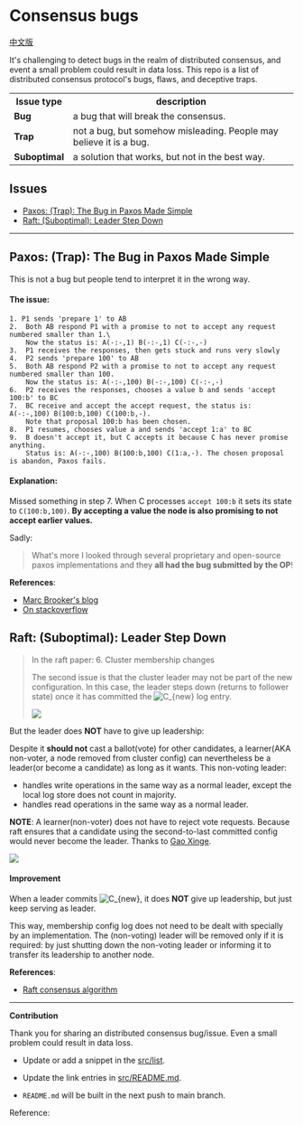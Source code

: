 # Consensus bugs

[中文版](CN.md)

<!-- DO NOT EDIT README.md directly. It is built from [src/README.md](src/README.md). -->

It's challenging to detect bugs in the realm of distributed consensus, and event
a small problem could result in data loss.
This repo is a list of distributed consensus protocol's bugs, flaws, and deceptive traps.

<table>
<tr class="header">
<th>Issue type</th>
<th>description</th>
</tr>
<tr class="odd">
<td><strong>Bug</strong></td>
<td>a bug that will break the consensus.</td>
</tr>
<tr class="even">
<td><strong>Trap</strong></td>
<td>not a bug, but somehow misleading. People may believe it is a bug.</td>
</tr>
<tr class="odd">
<td><strong>Suboptimal</strong></td>
<td>a solution that works, but not in the best way.</td>
</tr>
</table>

## Issues

<!-- START doctoc generated TOC please keep comment here to allow auto update -->
<!-- DON'T EDIT THIS SECTION, INSTEAD RE-RUN doctoc TO UPDATE -->

- [Paxos: (Trap): The Bug in Paxos Made Simple](#paxos-trap-the-bug-in-paxos-made-simple)
- [Raft: (Suboptimal): Leader Step Down](#raft-suboptimal-leader-step-down)

<!-- END doctoc generated TOC please keep comment here to allow auto update -->

<!-- #### List -->

---

## Paxos: (Trap): The Bug in Paxos Made Simple

This is not a bug but people tend to interpret it in the wrong way.

#### The issue:

```
1. P1 sends 'prepare 1' to AB
2.  Both AB respond P1 with a promise to not to accept any request numbered smaller than 1.\
    Now the status is: A(-:-,1) B(-:-,1) C(-:-,-)
3.  P1 receives the responses, then gets stuck and runs very slowly
4.  P2 sends 'prepare 100' to AB
5.  Both AB respond P2 with a promise to not to accept any request numbered smaller than 100.
    Now the status is: A(-:-,100) B(-:-,100) C(-:-,-)
6.  P2 receives the responses, chooses a value b and sends 'accept 100:b' to BC
7.  BC receive and accept the accept request, the status is: A(-:-,100) B(100:b,100) C(100:b,-).
    Note that proposal 100:b has been chosen.
8.  P1 resumes, chooses value a and sends 'accept 1:a' to BC
9.  B doesn't accept it, but C accepts it because C has never promise anything.
    Status is: A(-:-,100) B(100:b,100) C(1:a,-). The chosen proposal is abandon, Paxos fails.
```

#### Explanation:

Missed something in step 7.
When C processes `accept 100:b` it sets its state to `C(100:b,100)`.
**By accepting a value the node is also promising to not accept earlier values.**

Sadly:

> What's more I looked through several proprietary and open-source paxos
> implementations and they **all had the bug submitted by the OP**!


**References**:

-   [Marc Brooker's blog](https://brooker.co.za/blog/2021/11/16/paxos.html)
-   [On stackoverflow](https://stackoverflow.com/questions/29880949/contradiction-in-lamports-paxos-made-simple-paper)

## Raft: (Suboptimal): Leader Step Down

> In the raft paper:
> 6. Cluster membership changes
> 
> The second issue is that the cluster leader may not be part of the new configuration.
> In this case, the leader steps down (returns to follower state) once it has committed the <img src="https://www.zhihu.com/equation?tex=C_%7Bnew%7D" alt="C_{new}" class="ee_img tr_noresize" eeimg="1"> log entry.
> 
> ![](https://cdn.jsdelivr.net/gh/drmingdrmer/consensus-bugs@main-md2zhihu-asset/README/b29339428b745edd-raft-leader-step-down-std.jpeg)


But the leader does **NOT** have to give up leadership:

Despite it **should not** cast a ballot(vote) for other candidates, a learner(AKA
non-voter, a node removed from cluster config) can nevertheless be a leader(or
become a candidate) as long as it wants. This non-voting leader:

-   handles write operations in the same way as a normal leader, except the local log store does not count in majority.
-   handles read operations in the same way as a normal leader.

**NOTE**: A learner(non-voter) does not have to reject vote requests.
Because raft ensures that a candidate using the second-to-last committed config
would never become the leader. Thanks to [Gao Xinge](https://www.zhihu.com/people/gao-xinge).

![](https://cdn.jsdelivr.net/gh/drmingdrmer/consensus-bugs@main-md2zhihu-asset/README/cb9ebf5135722aaa-raft-leader-step-down-optimize.jpeg)

#### Improvement

When a leader commits <img src="https://www.zhihu.com/equation?tex=C_%7Bnew%7D" alt="C_{new}" class="ee_img tr_noresize" eeimg="1">, it does **NOT** give up leadership, but just
keep serving as leader.

This way, membership config log does not need to be dealt with specially by an
implementation. The (non-voting) leader will be removed only if it is required:
by just shutting down the non-voting leader or informing it to transfer its
leadership to another node.

**References**:

-   [Raft consensus algorithm](https://raft.github.io/)

---

**Contribution**

Thank you for sharing an distributed consensus bug/issue.
Even a small problem could result in data loss.

-   Update or add a snippet in the [src/list](src/list).

-   Update the link entries in [src/README.md](src/README.md).

-   `README.md` will be built in the next push to main branch.



Reference:

